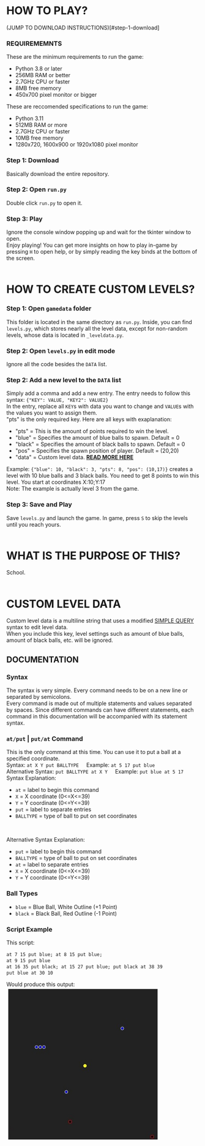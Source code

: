 # HOW TO PLAY?
(JUMP TO DOWNLOAD INSTRUCTIONS)[#step-1-download]
### REQUIREMEMNTS
These are the minimum requirements to run the game:  
- Python 3.8 or later
- 256MB RAM or better
- 2.7GHz CPU or faster
- 8MB free memory
- 450x700 pixel monitor or bigger
    
These are reccomended specifications to run the game:  
- Python 3.11
- 512MB RAM or more
- 2.7GHz CPU or faster
- 10MB free memory
- 1280x720, 1600x900 or 1920x1080 pixel monitor
### Step 1: Download
Basically download the entire repository.
### Step 2: Open `run.py`
Double click `run.py` to open it.
### Step 3: Play
Ignore the console window popping up and wait for the tkinter window to open.<br>
Enjoy playing! You can get more insights on how to play in-game by pressing `H` to open help, or by simply reading the key binds at the bottom of the screen.
<br><br>
# HOW TO CREATE CUSTOM LEVELS?
### Step 1: Open `gamedata` folder
This folder is located in the same directory as `run.py`. Inside, you can find `levels.py`, which stores nearly all the level data, except for non-random levels, whose data is located in `_leveldata.py`.
### Step 2: Open `levels.py` in edit mode
Ignore all the code besides the `DATA` list.
### Step 2: Add a new level to the `DATA` list
Simply add a comma and add a new entry. The entry needs to follow this syntax: `{"KEY": VALUE, "KEY2": VALUE2}`<br>
In the entry, replace all `KEY`s with data you want to change and `VALUE`s with the values you want to assign them.<br>
"pts" is the only required key. Here are all keys with exaplanation:
- "pts" = This is the amount of points required to win the level.
- "blue" = Specifies the amount of blue balls to spawn. Default = 0
- "black" = Specifies the amount of black balls to spawn. Default = 0
- "pos" = Specifies the spawn position of player. Default = (20,20)
- "data" = Custom level data. <b>[READ MORE HERE](#custom-level-data)</b>

Example: `{"blue": 10, "black": 3, "pts": 8, "pos": (10,17)}` creates a level with 10 blue balls and 3 black balls. You need to get 8 points to win this level.
You start at coordinates X:10;Y:17<br>
Note: The example is actually level 3 from the game.
### Step 3: Save and Play
Save `levels.py` and launch the game. In game, press `S` to skip the levels until you reach yours.
<br><br>
# WHAT IS THE PURPOSE OF THIS?
School.
<br><br>
# CUSTOM LEVEL DATA
Custom level data is a multiline string that uses a modified [SIMPLE QUERY](https://github.com/kingpvz/SimpleQuery) syntax to edit level data.<br>
When you include this key, level settings such as amount of blue balls, amount of black balls, etc. will be ignored.
## DOCUMENTATION
### Syntax
The syntax is very simple. Every command needs to be on a new line or separated by semicolons.<br>
Every command is made out of multiple statements and values separated by spaces. Since different commands can have different statements, each command in this documentation will be accompanied with its statement syntax.
### `at/put` | `put/at` Command
This is the only command at this time. You can use it to put a ball at a specified coordinate.<br>
Syntax: `at X Y put BALLTYPE` &nbsp;&nbsp;&nbsp; Example: `at 5 17 put blue`<br>
Alternative Syntax: `put BALLTYPE at X Y` &nbsp;&nbsp;&nbsp; Example: `put blue at 5 17`<br>
Syntax Explanation:
- `at` = label to begin this command
- `X` = X coordinate (0<=X<=39)
- `Y` = Y coordinate (0<=Y<=39)
- `put` = label to separate entries
- `BALLTYPE` = type of ball to put on set coordinates

<br>

Alternative Syntax Explanation:
- `put` = label to begin this command
- `BALLTYPE` = type of ball to put on set coordinates
- `at` = label to separate entries
- `X` = X coordinate (0<=X<=39)
- `Y` = Y coordinate (0<=Y<=39)
### Ball Types
- `blue` = Blue Ball, White Outline (+1 Point)
- `black` = Black Ball, Red Outline (-1 Point)
### Script Example
This script:
```
at 7 15 put blue; at 8 15 put blue;
at 9 15 put blue
at 16 35 put black; at 15 27 put blue; put black at 38 39
put blue at 30 10
```
Would produce this output:  
<img src="gamedata/_example.jpg" width="400" height="400"/>
